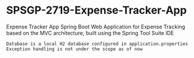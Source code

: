 # SPSGP-2719-Expense-Tracker-App
Expense Tracker App
Spring Boot Web Application for Expense Tracking based on the MVC architecture, built using the Spring Tool Suite IDE

    Database is a local H2 database configured in application.properties
    Exception handling is not under the scope as of now
